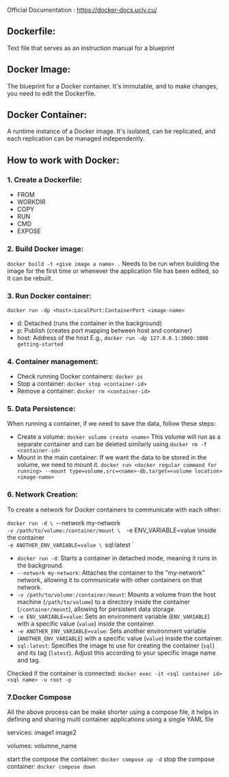 Official Documentation : https://docker-docs.uclv.cu/

## Dockerfile: 
Text file that serves as an instruction manual for a blueprint

## Docker Image: 
The blueprint for a Docker container. It's immutable, and to make changes, you need to edit the Dockerfile.

## Docker Container: 
A runtime instance of a Docker image. It's isolated, can be replicated, and each replication can be managed independently.

## How to work with Docker:

### 1. Create a Dockerfile:
   - FROM
   - WORKDIR
   - COPY
   - RUN
   - CMD
   - EXPOSE

### 2. Build Docker image:
   `docker build -t <give image a name> .`
   Needs to be run when building the image for the first time or whenever the application file has been edited, so it can be rebuilt.

### 3. Run Docker container:
   `docker run -dp <host>:LocalPort:ContainerPort <image-name>`
   - d: Detached (runs the container in the background)
   - p: Publish (creates port mapping between host and container)
   - host: Address of the host
   E.g., `docker run -dp 127.0.0.1:3000:3000 getting-started`

### 4. Container management:
   - Check running Docker containers: `docker ps`
   - Stop a container: `docker stop <container-id>`
   - Remove a container: `docker rm <container-id>`

### 5. Data Persistence:
   When running a container, if we need to save the data, follow these steps:
   - Create a volume: `docker volume create <name>`
     This volume will run as a separate container and can be deleted similarly using `docker rm -f <container-id>`
   - Mount in the main container: If we want the data to be stored in the volume, we need to mount it.
     `docker run <docker regular command for running> --mount type=volume,src=<name>-db,target=<volume location> <image-name>`
### 6. Network Creation:

To create a network for Docker containers to communicate with each other:

`docker run -d \
`--network my-network \
`-v /path/to/volume:/container/mount \ 
`-e ENV_VARIABLE=value \inside the container \
`-e ANOTHER_ENV_VARIABLE=value \
`sql:latest `

- `docker run -d`: Starts a container in detached mode, meaning it runs in the background.
- `--network my-network`: Attaches the container to the "my-network" network, allowing it to communicate with other containers on that network.
- `-v /path/to/volume:/container/mount`: Mounts a volume from the host machine (`/path/to/volume`) to a directory inside the container (`/container/mount`), allowing for persistent data storage.
- `-e ENV_VARIABLE=value`: Sets an environment variable (`ENV_VARIABLE`) with a specific value (`value`) inside the container.
- `-e ANOTHER_ENV_VARIABLE=value`: Sets another environment variable (`ANOTHER_ENV_VARIABLE`) with a specific value (`value`) inside the container.
- `sql:latest`: Specifies the image to use for creating the container (`sql`) and its tag (`latest`). Adjust this according to your specific image name and tag.


Checked if the container is connected: `docker exec -it <sql container id> <sql name> -u root -p`

### 7.Docker Compose

All the above process can be make shorter using a compose file, it helps in defining and sharing multi container applications using a single YAML file

services:
	image1
	image2
	
volumes:
	volumne_name

start the compose the container: `docker compose up -d`
stop the compose container: `docker compose down`